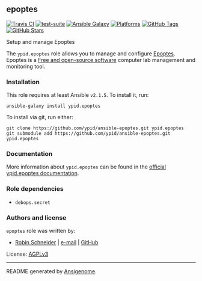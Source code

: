 ## epoptes

<!-- This file was generated by Ansigenome. Do not edit this file directly but
     instead have a look at the files in the ./meta/ directory. -->

[![Travis CI](https://img.shields.io/travis/ypid/ansible-epoptes.svg?style=flat)](https://travis-ci.org/ypid/ansible-epoptes)
[![test-suite](https://img.shields.io/badge/test--suite-ansible--epoptes-blue.svg?style=flat)](https://github.com/ypid/test-suite/tree/master/ansible-epoptes/)
[![Ansible Galaxy](https://img.shields.io/badge/galaxy-ypid.epoptes-660198.svg?style=flat)](https://galaxy.ansible.com/ypid/epoptes)
[![Platforms](https://img.shields.io/badge/platforms-debian%20/%20ubuntu-lightgrey.svg?style=flat)](#)
[![GitHub Tags](https://img.shields.io/github/tag/ypid/ansible-epoptes.svg)](https://github.com/ypid/ansible-epoptes)
[![GitHub Stars](https://img.shields.io/github/stars/ypid/ansible-epoptes.svg)](https://github.com/ypid/ansible-epoptes)

Setup and manage Epoptes

The `ypid.epoptes` role allows you to manage and configure [Epoptes].
Epoptes is a [Free and open-source software] computer lab management and monitoring tool.

[Epoptes]: http://www.epoptes.org/
[Free and open-source software]: https://en.wikipedia.org/wiki/Free_and_open-source_software

### Installation

This role requires at least Ansible `v2.1.5`. To install it, run:

```Shell
ansible-galaxy install ypid.epoptes
```

To install via git, run either:

```Shell
git clone https://github.com/ypid/ansible-epoptes.git ypid.epoptes
git submodule add https://github.com/ypid/ansible-epoptes.git ypid.epoptes
```

### Documentation

More information about `ypid.epoptes` can be found in the
[official ypid.epoptes documentation](https://ypid-ansible-roles.readthedocs.io/en/latest/ansible/roles/ansible-epoptes/docs/).


### Role dependencies

- `debops.secret`




### Authors and license

`epoptes` role was written by:

- [Robin Schneider](https://docs.debops.org/en/latest/debops-keyring/docs/entities.html#debops-keyring-entity-ypid) | [e-mail](mailto:ypid@riseup.net) | [GitHub](https://github.com/ypid)

License: [AGPLv3](https://tldrlegal.com/license/gnu-affero-general-public-license-v3-%28agpl-3.0%29)

***

README generated by [Ansigenome](https://github.com/nickjj/ansigenome/).

